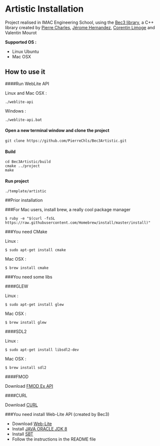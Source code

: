 # Artistic Installation

Project realised in IMAC Engineering School, using the [Bec3 library](https://github.com/PierreChls/Bec3-lib), a C++ library created by [Pierre Charles](https://github.com/PierreChls), [Jérome Hernandez](https://github.com/Chouche), [Corentin Limoge](https://github.com/climoge) and Valentin Mourot

**Supported OS :**

- Linux Ubuntu
- Mac OSX


## How to use it

####Run WebLite API

Linux and Mac OSX :

	./weblite-api
	
Windows : 

	./weblite-api.bat

#### Open a new terminal window and clone the project

	git clone https://github.com/PierreChls/Bec3Artistic.git
	
#### Build

	cd Bec3Artistic/build
	cmake ../project
	make

#### Run project 
	
	./template/artistic

##Prior installation

###For Mac users, install brew, a really cool package manager

    $ ruby -e "$(curl -fsSL https://raw.githubusercontent.com/Homebrew/install/master/install)"

###You need CMake

Linux :

    $ sudo apt-get install cmake

Mac OSX :

    $ brew install cmake
    

###You need some libs

####GLEW

Linux :

    $ sudo apt-get install glew

Mac OSX :

    $ brew install glew

####SDL2

Linux :

    $ sudo apt-get install libsdl2-dev

Mac OSX :

    $ brew install sdl2

####FMOD

Download [FMOD Ex API](http://www.fmod.org/browse-fmod-ex-api/)

####CURL

Download [CURL](http://curl.haxx.se/download.html)


###You need install Web-Lite API (created by Bec3)

- Download [Web-Lite](https://drive.google.com/file/d/0ByN00DGNcsTBSUZDbWktbXh2RHM/view?usp=sharing)
- Install [JAVA ORACLE JDK 8](http://www.oracle.com/technetwork/java/javase/downloads/jdk8-downloads-2133151.html)
- Install [SBT](http://www.scala-sbt.org/download.html)
- Follow the instructions in the README file

